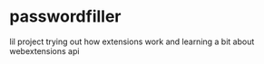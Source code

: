 # passwordfiller
lil project
trying out how extensions work and learning a bit about webextensions api